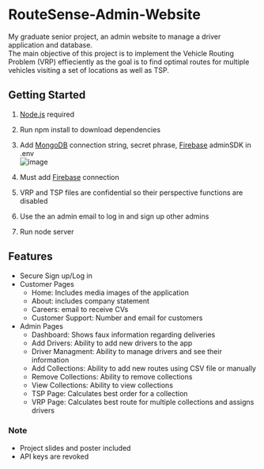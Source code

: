 # RouteSense-Admin-Website
My graduate senior project, an admin website to manage a driver application and database.
<br>
The main objective of this project is to implement the Vehicle Routing Problem (VRP) effieciently as the goal is to find optimal routes for multiple vehicles visiting a set of locations as well as TSP.




## Getting Started
1. [Node.js](https://nodejs.org/en) required
2. Run npm install to download dependencies
3. Add [MongoDB](https://www.mongodb.com/) connection string, secret phrase, [Firebase](https://firebase.google.com/) adminSDK in .env <br>
   ![image](https://github.com/user-attachments/assets/1b7ec346-3312-4a13-8313-6affdafd64aa)
   
5. Must add [Firebase](https://firebase.google.com/) connection
6. VRP and TSP files are confidential so their perspective functions are disabled
7. Use the an admin email to log in and sign up other admins
8. Run node server


## Features
- Secure Sign up/Log in
- Customer Pages
  - Home: Includes media images of the application
  - About: includes company statement
  - Careers: email to receive CVs
  - Customer Support: Number and email for customers
- Admin Pages
  - Dashboard: Shows faux information regarding deliveries
  - Add Drivers: Ability to add new drivers to the app
  - Driver Managment: Ability to manage drivers and see their information
  - Add Collections: Ability to add new routes using CSV file or manually
  - Remove Collections: Ability to remove collections
  - View Collections: Ability to view collections
  - TSP Page: Calculates best order for a collection
  - VRP Page: Calculates best route for multiple collections and assigns drivers


### Note
 - Project slides and poster included
 - API keys are revoked
